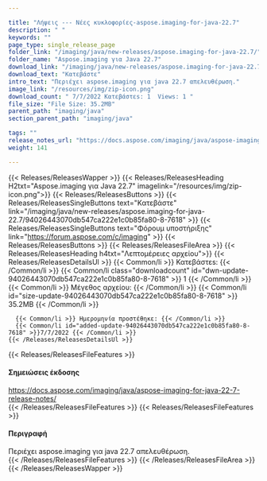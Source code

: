 ```yaml
---

title: "Λήψεις --- Νέες κυκλοφορίες-aspose.imaging-for-java-22.7"
description: " "
keywords: ""
page_type: single_release_page
folder_link: "/imaging/java/new-releases/aspose.imaging-for-java-22.7/"
folder_name: "Aspose.imaging για Java 22.7"
download_link: "/imaging/java/new-releases/aspose.imaging-for-java-22.7/94026443070db547ca222e1c0b85fa80-8-7618"
download_text: "Κατεβάστε"
intro_text: "Περιέχει aspose.imaging για java 22.7 απελευθέρωση."
image_link: "/resources/img/zip-icon.png"
download_count: " 7/7/2022 Κατεβάστεs: 1  Views: 1 "
file_size: "File Size: 35.2MB"
parent_path: "imaging/java"
section_parent_path: "imaging/java"

tags: ""
release_notes_url: "https://docs.aspose.com/imaging/java/aspose-imaging-for-java-22-7-release-notes/"
weight: 141

---
```


{{< Releases/ReleasesWapper >}}
  {{< Releases/ReleasesHeading H2txt="Aspose.imaging για Java 22.7" imagelink="/resources/img/zip-icon.png">}}
  {{< Releases/ReleasesButtons >}}
    {{< Releases/ReleasesSingleButtons text="Κατεβάστε" link="/imaging/java/new-releases/aspose.imaging-for-java-22.7/94026443070db547ca222e1c0b85fa80-8-7618" >}}
    {{< Releases/ReleasesSingleButtons text="Φόρουμ υποστήριξης" link="https://forum.aspose.com/c/imaging" >}}
  {{< Releases/ReleasesButtons >}}
  {{< Releases/ReleasesFileArea >}}
    {{< Releases/ReleasesHeading h4txt="Λεπτομέρειες αρχείου">}}
    {{< Releases/ReleasesDetailsUl >}}
      {{< Common/li >}} Κατεβάστεs: {{< /Common/li >}}
      {{< Common/li class="downloadcount" id="dwn-update-94026443070db547ca222e1c0b85fa80-8-7618" >}} 1 {{< /Common/li >}}
      {{< Common/li >}} Μέγεθος αρχείου: {{< /Common/li >}}
      {{< Common/li id="size-update-94026443070db547ca222e1c0b85fa80-8-7618" >}} 35.2MB {{< /Common/li >}}

      {{< Common/li >}} Ημερομηνία προστέθηκε: {{< /Common/li >}}
      {{< Common/li id="added-update-94026443070db547ca222e1c0b85fa80-8-7618" >}}7/7/2022 {{< /Common/li >}}
    {{< /Releases/ReleasesDetailsUl >}}

  {{< Releases/ReleasesFileFeatures >}}
      <h4>Σημειώσεις έκδοσης</h4><div><a href='https://docs.aspose.com/imaging/java/aspose-imaging-for-java-22-7-release-notes/'>https://docs.aspose.com/imaging/java/aspose-imaging-for-java-22-7-release-notes/</a></div>
  {{< /Releases/ReleasesFileFeatures >}}
  {{< Releases/ReleasesFileFeatures >}}
      <h4>Περιγραφή</h4><div class="HTMLDescription">Περιέχει aspose.imaging για java 22.7 απελευθέρωση.</div>
  {{< /Releases/ReleasesFileFeatures >}}
 {{< /Releases/ReleasesFileArea >}}
{{< /Releases/ReleasesWapper >}}


